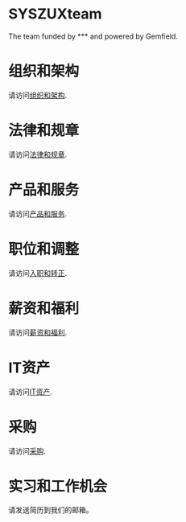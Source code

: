 # SYSZUXteam
The team funded by *** and powered by Gemfield. 

# 组织和架构
请访问[组织和架构](https://github.com/CivilNet/SYSZUXteam).

# 法律和规章
请访问[法律和规章](https://github.com/CivilNet/SYSZUXteam/tree/master/regulations).

# 产品和服务
请访问[产品和服务](https://github.com/CivilNet/SYSZUXteam/tree/master/products).

# 职位和调整
请访问[入职和转正]().

# 薪资和福利
请访问[薪资和福利](https://github.com/CivilNet/SYSZUXteam/tree/master/benefit).

# IT资产
请访问[IT资产](https://github.com/CivilNet/SYSZUXteam/tree/master/assets).

# 采购
请访问[采购](https://github.com/CivilNet/SYSZUXteam/tree/master/procurement).

# 实习和工作机会
请发送简历到我们的邮箱。
